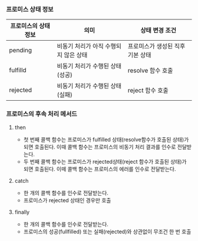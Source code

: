 ### 프로미스 상태 정보

| 프로미스의 상태 정보 | 의미                                  | 상태 변경 조건                   |
| -------------------- | ------------------------------------- | -------------------------------- |
| pending              | 비동기 처리가 아직 수행되지 않은 상태 | 프로미스가 생성된 직후 기본 상태 |
| fulfilld             | 비동기 처리가 수행된 상태(성공)       | resolve 함수 호출                |
| rejected             | 비동기 처리가 수행된 상태(실패)       | reject 함수 호출                 |

### 프로미스의 후속 처리 메서드

1. then

   - 첫 번째 콜백 함수는 프로미스가 fulfilled 상태(resolve함수가 호출된 상태)가 되면 호출된다. 이때 콜백 함수는 프로미스의 비동기 처리 결과를 인수로 전달받는다.
   - 두 번째 콜백 함수는 프로미스가 rejected상태(reject 함수가 호출된 상태)가 되면 호출된다. 이떼 콜백 함수는 프로미스의 에러를 인수로 전달받는다.

2. catch

   - 한 개의 콜백 함수를 인수로 전달받는다.
   - 프로미스가 rejected 상태인 경우만 호출

3. finally
   - 한 개의 콜백 함수를 인수로 전달받는다.
   - 프로미스의 성공(fullfilled) 또는 실패(rejected)와 상관없이 무조건 한 번 호출
